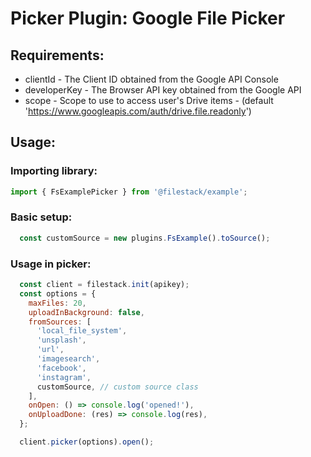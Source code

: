 # Picker Plugin: Google File Picker

## Requirements:

- clientId - The Client ID obtained from the Google API Console
- developerKey - The Browser API key obtained from the Google API 
- scope - Scope to use to access user's Drive items - (default 'https://www.googleapis.com/auth/drive.file.readonly')



## Usage: 

### Importing library:
```js
import { FsExamplePicker } from '@filestack/example';

```

### Basic setup: 
```js 
  const customSource = new plugins.FsExample().toSource();
```

### Usage in picker: 
```js
  const client = filestack.init(apikey);
  const options = {
    maxFiles: 20,
    uploadInBackground: false,
    fromSources: [
      'local_file_system',
      'unsplash',
      'url',
      'imagesearch',
      'facebook',
      'instagram',
      customSource, // custom source class
    ],
    onOpen: () => console.log('opened!'),
    onUploadDone: (res) => console.log(res),
  };

  client.picker(options).open();
```
